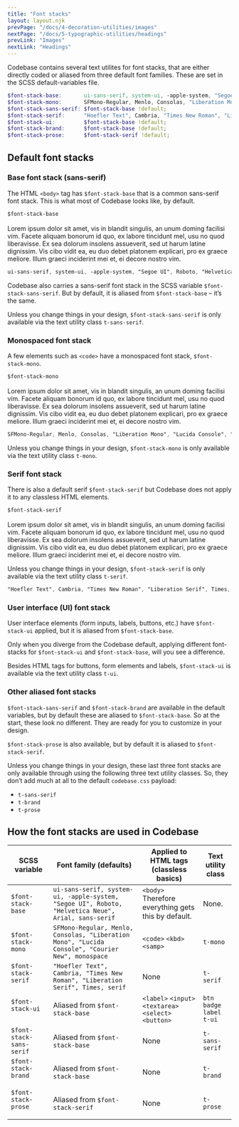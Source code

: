 ```yaml
---
title: "Font stacks"
layout: layout.njk
prevPage: "/docs/4-decoration-utilities/images"
nextPage: "/docs/5-typographic-utilities/headings"
prevLink: "Images"
nextLink: "Headings"
---
```


Codebase contains several text utilites for font stacks, that are either directly coded or aliased from three default font families. These are set in the SCSS default-variables file.

```scss
$font-stack-base:       ui-sans-serif, system-ui, -apple-system, "Segoe UI", Roboto, "Helvetica Neue", Arial, sans-serif !default;
$font-stack-mono:       SFMono-Regular, Menlo, Consolas, "Liberation Mono", "Lucida Console", "Courier New", monospace !default;
$font-stack-sans-serif: $font-stack-base !default;
$font-stack-serif:      "Hoefler Text", Cambria, "Times New Roman", "Liberation Serif", Times, serif !default;
$font-stack-ui:         $font-stack-base !default;
$font-stack-brand:      $font-stack-base !default;
$font-stack-prose:      $font-stack-serif !default;
```

## Default font stacks

### Base font stack (sans-serif)

The HTML `<body>` tag has `$font-stack-base` that is a common sans-serif font stack. This is what most of Codebase looks like, by default.

<p class="b-thin p-3"><code>$font-stack-base</code><br><br>Lorem ipsum dolor sit amet, vis in blandit singulis, an unum doming facilisi vim. Facete aliquam bonorum id quo, ex labore tincidunt mel, usu no quod liberavisse. Ex sea dolorum insolens assueverit, sed ut harum latine dignissim. Vis cibo vidit ea, eu duo debet platonem explicari, pro ex graece meliore. Illum graeci inciderint mei et, ei decore nostro vim.</p>

```css
ui-sans-serif, system-ui, -apple-system, "Segoe UI", Roboto, "Helvetica Neue", Arial, sans-serif
```

Codebase also carries a sans-serif font stack in the SCSS variable `$font-stack-sans-serif`. But by default, it is aliased from `$font-stack-base` – it’s the same.

Unless you change things in your design, `$font-stack-sans-serif` is only available via the text utility class `t-sans-serif`.

### Monospaced font stack

A few elements such as `<code>` have a monospaced font stack, `$font-stack-mono`.

<p class="b-thin p-3 t-mono"><code>$font-stack-mono</code><br><br>Lorem ipsum dolor sit amet, vis in blandit singulis, an unum doming facilisi vim. Facete aliquam bonorum id quo, ex labore tincidunt mel, usu no quod liberavisse. Ex sea dolorum insolens assueverit, sed ut harum latine dignissim. Vis cibo vidit ea, eu duo debet platonem explicari, pro ex graece meliore. Illum graeci inciderint mei et, ei decore nostro vim.</p>

```css
SFMono-Regular, Menlo, Consolas, "Liberation Mono", "Lucida Console", "Courier New", monospace
```

Unless you change things in your design, `$font-stack-mono` is only available via the text utility class `t-mono`.

### Serif font stack

There is also a default serif `$font-stack-serif` but Codebase does not apply it to any classless HTML elements.

<p class="b-thin p-3 t-serif"><code>$font-stack-serif</code><br><br>Lorem ipsum dolor sit amet, vis in blandit singulis, an unum doming facilisi vim. Facete aliquam bonorum id quo, ex labore tincidunt mel, usu no quod liberavisse. Ex sea dolorum insolens assueverit, sed ut harum latine dignissim. Vis cibo vidit ea, eu duo debet platonem explicari, pro ex graece meliore. Illum graeci inciderint mei et, ei decore nostro vim.</p>

Unless you change things in your design, `$font-stack-serif` is only available via the text utility class `t-serif`.

```css
"Hoefler Text", Cambria, "Times New Roman", "Liberation Serif", Times, serif
```

### User interface (UI) font stack

User interface elements (form inputs, labels, buttons, etc.) have `$font-stack-ui` applied, but it is aliased from `$font-stack-base`.

Only when you diverge from the Codebase default, applying different font-stacks for `$font-stack-ui` and `$font-stack-base`, will you see a difference.

Besides HTML tags for buttons, form elements and labels, `$font-stack-ui` is available via the text utility class `t-ui`.

### Other aliased font stacks

`$font-stack-sans-serif` and `$font-stack-brand` are available in the default variables, but by default these are aliased to `$font-stack-base`. So at the start, these look no different. They are ready for you to customize in your design.

`$font-stack-prose` is also available, but by default it is aliased to `$font-stack-serif`.

Unless you change things in your design, these last three font stacks are only available through using the following three text utility classes. So, they don’t add much at all to the default `codebase.css` payload:

* `t-sans-serif`
* `t-brand`
* `t-prose`

## How the font stacks are used in Codebase

<div class="overflow-x mb-3">
<table class="table">
  <thead>
    <tr>
      <th>SCSS variable</th>
      <th>Font family (defaults)</th>
      <th>Applied to HTML tags (classless basics)</th>
      <th>Text utility class</th>
    </tr>
  </thead>
  <tbody>
    <tr>
      <td><code>$font-stack-base</code></td>
      <td><code>ui-sans-serif, system-ui, -apple-system, "Segoe UI", Roboto, "Helvetica Neue", Arial, sans-serif</code></td>
      <td><code>&lt;body&gt;</code> Therefore everything gets this by default.</td>
      <td>None.</td>
    </tr>
    <tr>
      <td><code>$font-stack-mono</code></td>
      <td><code>SFMono-Regular, Menlo, Consolas, "Liberation Mono", "Lucida Console", "Courier New", monospace</code></td>
      <td><code>&lt;code&gt;</code> <code>&lt;kbd&gt;</code> <code>&lt;samp&gt;</code></td>
      <td><code>t-mono</code></td>
    </tr>
    <tr>
      <td><code>$font-stack-serif</code</td>
      <td><code>"Hoefler Text", Cambria, "Times New Roman", "Liberation Serif", Times, serif</code></td>
      <td>None</td>
      <td><code>t-serif</code></td>
    </tr>
    <tr>
      <td><code>$font-stack-ui</code</td>
      <td>Aliased from <code>$font-stack-base</code></td>
      <td><code>&lt;label&gt;</code> <code>&lt;input&gt;</code> <code>&lt;textarea&gt;</code> <code>&lt;select&gt;</code> <code>&lt;button&gt;</code></td>
      <td><code>btn</code><br> <code>badge</code><br> <code>label</code><br> <code>t-ui</code></td>
    </tr>
    <tr>
      <td class="t-nowrap"><code>$font-stack-sans-serif</code></td>
      <td>Aliased from <code>$font-stack-base</code></td>
      <td>None</td>
      <td><code class="t-nowrap">t-sans-serif</code></td>
    </tr>
    <tr>
      <td><code>$font-stack-brand</code</td>
      <td>Aliased from <code>$font-stack-base</code></td>
      <td>None</td>
      <td><code>t-brand</code></td>
    </tr>
    <tr>
      <td><code>$font-stack-prose</code</td>
      <td>Aliased from <code class="t-nowrap">$font-stack-serif</code></td>
      <td>None</td>
      <td><code>t-prose</code></td>
    </tr>
  </tbody>
</table>
</div>



